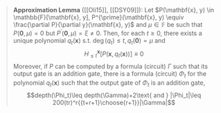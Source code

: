 
> **Approximation Lemma** ([[Oli15]], [[DSY09]]): Let $P(\mathbf{x}, y) \in \mathbb{F}[\mathbf{x}, y], P^{\prime}(\mathbf{x}, y) \equiv \frac{\partial P}{\partial y}(\mathbf{x}, y)$ and $\mu \in \mathbb{F}$ be such that $P(\mathbf{0}, \mu)=0$ but $P^{\prime}(\mathbf{0}, \mu)=\xi \neq 0$. Then, for each $t \geq 0$, there exists a unique polynomial $q_t(\mathbf{x})$ s.t. $\operatorname{deg}\left(q_t\right) \leq t, q_t(\mathbf{0})=\mu$ and $$
H_{\leq t}^{\mathbf{x}}\left[P\left(\mathbf{x}, q_t(\mathbf{x})\right)\right] \equiv 0
$$ Moreover, if $P$ can be computed by a formula (circuit) $\Gamma$ such that its output gate is an addition gate, there is a formula (circuit) $\Phi_t$ for the polynomial $q_t(\mathbf{x})$ such that the output gate of $\Phi_t$ is an addition gate, $$depth(\Phi_t)\leq depth(\Gamma)+2\text{ and } |\Phi_t|\leq 200(tr)^r{{t+r+1}\choose{r+1}}|\Gamma|$$
